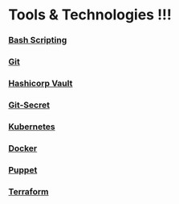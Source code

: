 # Tools & Technologies !!!


### [Bash Scripting](Bash_Script/README.md)
### [Git](Git/README.md)
### [Hashicorp Vault](HashiCorp_Vault/README.md)
### [Git-Secret](Git_Secret/README.md)
### [Kubernetes](Kubernetes/README.md)
### [Docker](Docker/README.md)
### [Puppet](Puppet/README.md)
### [Terraform](Terraform/README.md)
